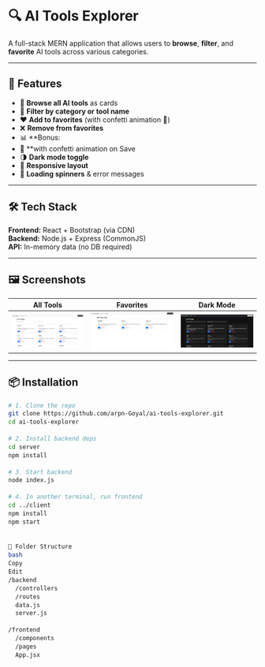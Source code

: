 # 🔍 AI Tools Explorer

A full-stack MERN application that allows users to **browse**, **filter**, and **favorite** AI tools across various categories.

---

## 🚀 Features

- 🔎 **Browse all AI tools** as cards
- 📂 **Filter by category or tool name**
- ❤️ **Add to favorites** (with confetti animation 🎉)
- ❌ **Remove from favorites**
- 📊 **Bonus:
- 🎉 **with confetti animation on Save 
- 🌗 **Dark mode toggle**
- 📱 **Responsive layout**
- 🔄 **Loading spinners** & error messages

---

## 🛠️ Tech Stack

**Frontend:** React + Bootstrap (via CDN)  
**Backend:** Node.js + Express (CommonJS)  
**API:** In-memory data (no DB required)

---

## 🖼️ Screenshots

| All Tools | Favorites | Dark Mode |
|----------|-----------|-----------|
| ![All Tools](screenshots/AllTools.png) | ![Favorites](screenshots/favorites.png) | ![Dark Mode](screenshots/AllTools_DarkMode.png) | ![By Category](screenshots/ByCategory.png) | [By Tool](screenshots/ByToolName.png) | ![Dark Mode](screenshots/Favorite_DarkMode.png)


---

## 📦 Installation

```bash
# 1. Clone the repo
git clone https://github.com/arpn-Goyal/ai-tools-explorer.git
cd ai-tools-explorer

# 2. Install backend deps
cd server
npm install

# 3. Start backend
node index.js

# 4. In another terminal, run frontend
cd ../client
npm install
npm start


📁 Folder Structure
bash
Copy
Edit
/backend
  /controllers
  /routes
  data.js
  server.js

/frontend
  /components
  /pages
  App.jsx